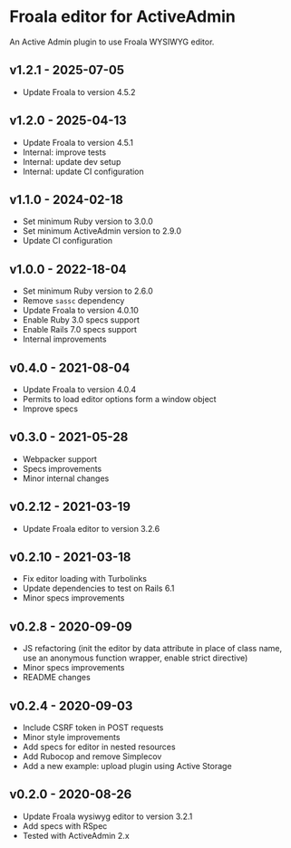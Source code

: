 # Froala editor for ActiveAdmin

An Active Admin plugin to use Froala WYSIWYG editor.

## v1.2.1 - 2025-07-05

- Update Froala to version 4.5.2

## v1.2.0 - 2025-04-13

- Update Froala to version 4.5.1
- Internal: improve tests
- Internal: update dev setup
- Internal: update CI configuration

## v1.1.0 - 2024-02-18

- Set minimum Ruby version to 3.0.0
- Set minimum ActiveAdmin version to 2.9.0
- Update CI configuration

## v1.0.0 - 2022-18-04

- Set minimum Ruby version to 2.6.0
- Remove `sassc` dependency
- Update Froala to version 4.0.10
- Enable Ruby 3.0 specs support
- Enable Rails 7.0 specs support
- Internal improvements

## v0.4.0 - 2021-08-04

- Update Froala to version 4.0.4
- Permits to load editor options form a window object
- Improve specs

## v0.3.0 - 2021-05-28

- Webpacker support
- Specs improvements
- Minor internal changes

## v0.2.12 - 2021-03-19

- Update Froala editor to version 3.2.6

## v0.2.10 - 2021-03-18

- Fix editor loading with Turbolinks
- Update dependencies to test on Rails 6.1
- Minor specs improvements

## v0.2.8 - 2020-09-09

- JS refactoring (init the editor by data attribute in place of class name, use an anonymous function wrapper, enable strict directive)
- Minor specs improvements
- README changes

## v0.2.4 - 2020-09-03

- Include CSRF token in POST requests
- Minor style improvements
- Add specs for editor in nested resources
- Add Rubocop and remove Simplecov
- Add a new example: upload plugin using Active Storage

## v0.2.0 - 2020-08-26

- Update Froala wysiwyg editor to version 3.2.1
- Add specs with RSpec
- Tested with ActiveAdmin 2.x
